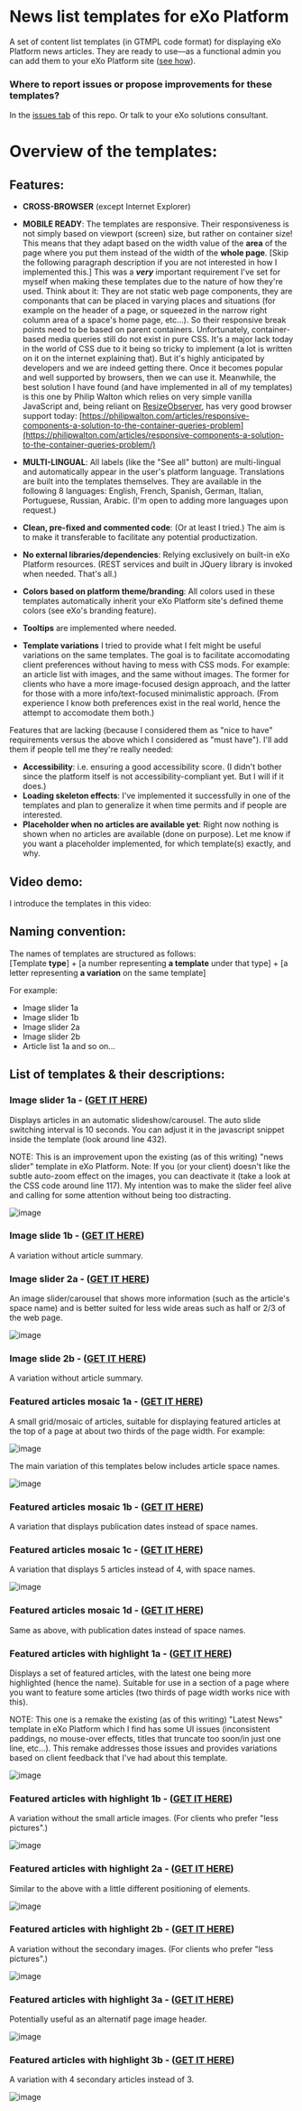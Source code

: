 # News list templates for eXo Platform
A set of content list templates (in GTMPL code format) for displaying eXo Platform news articles. They are ready to use—as a functional admin you can add them to your eXo Platform site ([see how](https://docs.exoplatform.org/en/6.1/Administration.html#list-templates)).

### Where to report issues or propose improvements for these templates?
In the [issues tab](https://github.com/marwenmema/exo-news-list-templates/issues) of this repo. Or talk to your eXo solutions consultant.

# Overview of the templates:

## Features:

* **CROSS-BROWSER** (except Internet Explorer)

* **MOBILE READY**: The templates are responsive. Their responsiveness is not simply based on viewport (screen) size, but rather on container size! This means that they adapt based on the width value of the **area** of the page where you put them instead of the width of the **whole page**. [Skip the following paragraph description if you are not interested in how I implemented this.] This was a **_very_** important requirement I've set for myself when making these templates due to the nature of how they're used. Think about it: They are not static web page components, they are componants that can be placed in varying places and situations (for example on the header of a page, or squeezed in the narrow right column area of a space's home page, etc...). So their responsive break points need to be based on parent containers. Unfortunately, container-based media queries still do not exist in pure CSS. It's a major lack today in the world of CSS due to it being so tricky to implement (a lot is written on it on the internet explaining that). But it's highly anticipated by developers and we are indeed getting there. Once it becomes popular and well supported by browsers, then we can use it. Meanwhile, the best solution I have found (and have implemented in all of my templates) is this one by Philip Walton which relies on very simple vanilla JavaScript and, being reliant on [ResizeObserver](https://developer.mozilla.org/en-US/docs/Web/API/ResizeObserver), has very good browser support today: [https://philipwalton.com/articles/responsive-components-a-solution-to-the-container-queries-problem](https://philipwalton.com/articles/responsive-components-a-solution-to-the-container-queries-problem/)

* **MULTI-LINGUAL**: All labels (like the "See all" button) are multi-lingual and automatically appear in the user's platform language. Translations are built into the templates themselves. They are available in the following 8 languages: English, French, Spanish, German, Italian, Portuguese, Russian, Arabic. (I'm open to adding more languages upon request.)

* **Clean, pre-fixed and commented code**: (Or at least I tried.) The aim is to make it transferable to facilitate any potential productization.

* **No external libraries/dependencies**: Relying exclusively on built-in eXo Platform resources. (REST services and built in JQuery library is invoked when needed. That's all.)

* **Colors based on platform theme/branding**: All colors used in these templates automatically inherit your eXo Platform site's defined theme colors (see eXo's branding feature).

* **Tooltips** are implemented where needed.

* **Template variations** I tried to provide what I felt might be useful variations on the same templates. The goal is to facilitate accomodating client preferences without having to mess with CSS mods. For example: an article list with images, and the same without images. The former for clients who have a more image-focused design approach, and the latter for those with a more info/text-focused minimalistic approach. (From experience I know both preferences exist in the real world, hence the attempt to accomodate them both.)

Features that are lacking (because I considered them as "nice to have" requirements versus the above which I considered as "must have"). I'll add them if people tell me they're really needed:

* **Accessibility**: i.e. ensuring a good accessibility score. (I didn't bother since the platform itself is not accessibility-compliant yet. But I will if it does.)
* **Loading skeleton effects**: I've implemented it successfully in one of the templates and plan to generalize it when time permits and if people are interested.  
* **Placeholder when no articles are available yet**: Right now nothing is shown when no articles are available (done on purpose). Let me know if you want a placeholder implemented, for which template(s) exactly, and why.

## Video demo:

I introduce the templates in this video: 

## Naming convention:

The names of templates are structured as follows:  
[Template **type**] + [a number representing **a template** under that type] + [a letter representing **a variation** on the same template]  

For example:
* Image slider 1a
* Image slider 1b
* Image slider 2a
* Image slider 2b
* Article list 1a  and so on...

## List of templates & their descriptions:

### **Image slider 1a** - ([GET IT HERE]())

Displays articles in an automatic slideshow/carousel. The auto slide switching interval is 10 seconds. You can adjust it in the javascript snippet inside the template (look around line 432).

NOTE: This is an improvement upon the existing (as of this writing) "news slider" template in eXo Platform.
Note: If you (or your client) doesn't like the subtle auto-zoom effect on the images, you can deactivate it (take a look at the CSS code around line 117). My intention was to make the slider feel alive and calling for some attention without being too distracting.

![image](https://user-images.githubusercontent.com/9139631/122273824-c992d380-ced9-11eb-899b-897883156ea2.png)

### **Image slide 1b** - ([GET IT HERE]())

A variation without article summary.

### **Image slider 2a** - ([GET IT HERE]())

An image slider/carousel that shows more information (such as the article's space name) and is better suited for less wide areas such as half or 2/3 of the web page. 

![image](https://user-images.githubusercontent.com/9139631/122273521-6b65f080-ced9-11eb-89e0-8bad19107870.png)

### **Image slide 2b** - ([GET IT HERE]())

A variation without article summary.

### **Featured articles mosaic 1a** - ([GET IT HERE]())

A small grid/mosaic of articles, suitable for displaying featured articles at the top of a page at about two thirds of the page width. For example:

![image](https://user-images.githubusercontent.com/9139631/122273257-23df6480-ced9-11eb-8220-7c5535abcd57.png)

The main variation of this templates below includes article space names.

![image](https://user-images.githubusercontent.com/9139631/122274507-838a3f80-ceda-11eb-93e8-015b314a435c.png)

### **Featured articles mosaic 1b** - ([GET IT HERE]())

A variation that displays publication dates instead of space names.

### **Featured articles mosaic 1c** - ([GET IT HERE]())

A variation that displays 5 articles instead of 4, with space names.

![image](https://user-images.githubusercontent.com/9139631/122274636-aae10c80-ceda-11eb-857b-f3603bbf9006.png)

### **Featured articles mosaic 1d** - ([GET IT HERE]())
Same as above, with publication dates instead of space names.

### **Featured articles with highlight 1a** - ([GET IT HERE]())

Displays a set of featured articles, with the latest one being more highlighted (hence the name). Suitable for use in a section of a page where you want to feature some articles (two thirds of page width works nice with this).

NOTE: This one is a remake the existing (as of this writing) "Latest News" template in eXo Platform which I find has some UI issues (inconsistent paddings, no mouse-over effects, titles that truncate too soon/in just one line, etc...). This remake addresses those issues and provides variations based on client feedback that I've had about this template.

![image](https://user-images.githubusercontent.com/9139631/122275038-2773eb00-cedb-11eb-8812-8aea11fd3194.png)

### **Featured articles with highlight 1b** - ([GET IT HERE]())

A variation without the small article images. (For clients who prefer "less pictures".)

![image](https://user-images.githubusercontent.com/9139631/122275264-67d36900-cedb-11eb-8e72-ea57cb47c647.png)

### **Featured articles with highlight 2a** - ([GET IT HERE]())

Similar to the above with a little different positioning of elements.

![image](https://user-images.githubusercontent.com/9139631/123260717-cad18b00-d4ed-11eb-8b27-ee4b8b7ecc15.png)

### **Featured articles with highlight 2b** - ([GET IT HERE]())

A variation without the secondary images. (For clients who prefer "less pictures".)

![image](https://user-images.githubusercontent.com/9139631/123261123-43d0e280-d4ee-11eb-971f-0ebc9ccb0f50.png)

### **Featured articles with highlight 3a** - ([GET IT HERE]())

Potentially useful as an alternatif page image header.

![image](https://user-images.githubusercontent.com/9139631/123261369-98745d80-d4ee-11eb-9871-8f0fe41afd84.png)

### **Featured articles with highlight 3b** - ([GET IT HERE]())

A variation with 4 secondary articles instead of 3.

![image](https://user-images.githubusercontent.com/9139631/123261524-c5c10b80-d4ee-11eb-9d5a-5fb6941ffc2d.png)
